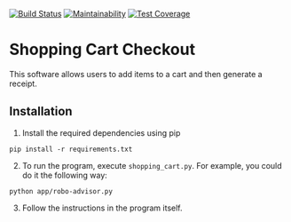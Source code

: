 [![Build Status](https://travis-ci.com/oakypokey/shopping-cart.svg?branch=master)](https://travis-ci.com/oakypokey/shopping-cart)   [![Maintainability](https://api.codeclimate.com/v1/badges/99e92fa245e9f30e342c/maintainability)](https://codeclimate.com/github/oakypokey/shopping-cart/maintainability)    [![Test Coverage](https://api.codeclimate.com/v1/badges/99e92fa245e9f30e342c/test_coverage)](https://codeclimate.com/github/oakypokey/shopping-cart/test_coverage)

# Shopping Cart Checkout

This software allows users to add items to a cart and then generate a receipt.

## Installation

1. Install the required dependencies using pip

```
pip install -r requirements.txt
```
2. To run the program, execute `shopping_cart.py`. For example, you could do it the following way:

```
python app/robo-advisor.py
```

3. Follow the instructions in the program itself.
